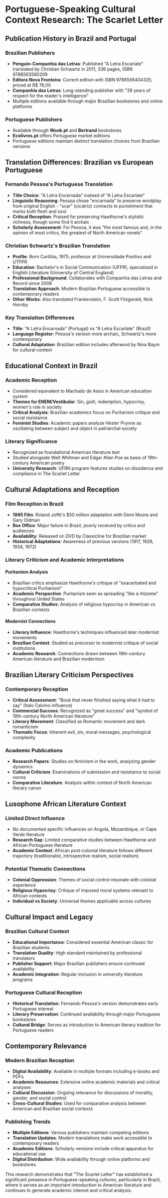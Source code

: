 # Portuguese-Speaking Cultural Context Research: The Scarlet Letter

## Publication History in Brazil and Portugal

### Brazilian Publishers
- **Penguin-Companhia das Letras**: Published "A Letra Escarlate" translated by Christian Schwartz in 2011, 336 pages, ISBN 9788563560209
- **Editora Nova Fronteira**: Current edition with ISBN 9786556404325, priced at R$ 76,00
- **Companhia das Letras**: Long-standing publisher with "39 years of respect for the reader's intelligence"
- Multiple editions available through major Brazilian bookstores and online platforms

### Portuguese Publishers
- Available through **Wook.pt** and **Bertrand** bookstores
- **Ecolivros.pt** offers Portuguese market editions
- Portuguese editions maintain distinct translation choices from Brazilian versions

## Translation Differences: Brazilian vs European Portuguese

### Fernando Pessoa's Portuguese Translation
- **Title Choice**: "A Letra Encarnada" instead of "A Letra Escarlate"
- **Linguistic Reasoning**: Pessoa chose "encarnada" to preserve wordplay from original English - "scar" (cicatriz) connects to punishment that marks both flesh and soul
- **Critical Reception**: Praised for preserving Hawthorne's stylistic richness, though some find it archaic
- **Scholarly Assessment**: For Pessoa, it was "the most famous and, in the opinion of most critics, the greatest of North American novels"

### Christian Schwartz's Brazilian Translation
- **Profile**: Born Curitiba, 1975; professor at Universidade Positivo and UTFPR
- **Education**: Bachelor's in Social Communication (UFPR), specialized in English Literature (University of Central England)
- **Professional Background**: Collaborates with Companhia das Letras and Record since 2008
- **Translation Approach**: Modern Brazilian Portuguese accessible to contemporary readers
- **Other Works**: Also translated Frankenstein, F. Scott Fitzgerald, Nick Hornby

### Key Translation Differences
- **Title**: "A Letra Encarnada" (Portugal) vs "A Letra Escarlate" (Brazil)
- **Language Register**: Pessoa's version more archaic, Schwartz's more contemporary
- **Cultural Adaptation**: Brazilian edition includes afterword by Nina Baym for cultural context

## Educational Context in Brazil

### Academic Reception
- Considered equivalent to Machado de Assis in American education system
- **Themes for ENEM/Vestibular**: Sin, guilt, redemption, hypocrisy, women's role in society
- **Critical Analysis**: Brazilian academics focus on Puritanism critique and social resistance
- **Feminist Studies**: Academic papers analyze Hester Prynne as oscillating between subject and object in patriarchal society

### Literary Significance
- Recognized as foundational American literature text
- Studied alongside Walt Whitman and Edgar Allan Poe as basis of 19th-century American poetry
- **University Research**: UFRN program features studies on dissidence and compliance in The Scarlet Letter

## Cultural Adaptations and Reception

### Film Reception in Brazil
- **1995 Film**: Roland Joffé's $50 million adaptation with Demi Moore and Gary Oldman
- **Box Office**: Major failure in Brazil, poorly received by critics and audiences
- **Availability**: Released on DVD by Classicline for Brazilian market
- **Historical Adaptations**: Awareness of previous versions (1917, 1926, 1934, 1972)

### Literary Criticism and Academic Interpretations

#### Puritanism Analysis
- Brazilian critics emphasize Hawthorne's critique of "exacerbated and hypocritical Puritanism"
- **Academic Perspective**: Puritanism seen as spreading "like a rhizome" throughout United States
- **Comparative Studies**: Analysis of religious hypocrisy in American vs Brazilian contexts

#### Modernist Connections
- **Literary Influence**: Hawthorne's techniques influenced later modernist movements
- **Brazilian Context**: Studied as precursor to modernist critique of social institutions
- **Academic Research**: Connections drawn between 19th-century American literature and Brazilian modernism

## Brazilian Literary Criticism Perspectives

### Contemporary Reception
- **Critical Assessment**: "Book that never finished saying what it had to say" (Italo Calvino influence)
- **Commercial Success**: Recognized as "great success" and "symbol of 19th-century North American literature"
- **Literary Movement**: Classified as Romantic movement and dark romanticism
- **Thematic Focus**: Inherent evil, sin, moral messages, psychological complexity

### Academic Publications
- **Research Papers**: Studies on feminism in the work, analyzing gender dynamics
- **Cultural Criticism**: Examinations of submission and resistance to social norms
- **Comparative Literature**: Analysis within context of North American literary canon

## Lusophone African Literature Context

### Limited Direct Influence
- No documented specific influences on Angola, Mozambique, or Cape Verde literature
- **Research Gap**: Limited comparative studies between Hawthorne and African Portuguese literature
- **Academic Context**: African post-colonial literature follows different trajectory (traditionalist, introspective realism, social realism)

### Potential Thematic Connections
- **Colonial Oppression**: Themes of social control resonate with colonial experience
- **Religious Hypocrisy**: Critique of imposed moral systems relevant to African contexts
- **Individual vs Society**: Universal themes applicable across cultures

## Cultural Impact and Legacy

### Brazilian Cultural Context
- **Educational Importance**: Considered essential American classic for Brazilian students
- **Translation Quality**: High standard maintained by professional translators
- **Publisher Support**: Major Brazilian publishers ensure continued availability
- **Academic Integration**: Regular inclusion in university literature programs

### Portuguese Cultural Reception
- **Historical Translation**: Fernando Pessoa's version demonstrates early Portuguese interest
- **Literary Preservation**: Continued availability through major Portuguese bookstores
- **Cultural Bridge**: Serves as introduction to American literary tradition for Portuguese readers

## Contemporary Relevance

### Modern Brazilian Reception
- **Digital Availability**: Available in multiple formats including e-books and PDFs
- **Academic Resources**: Extensive online academic materials and critical analyses
- **Cultural Discussion**: Ongoing relevance for discussions of morality, gender, and social control
- **Cross-Cultural Studies**: Used for comparative analysis between American and Brazilian social contexts

### Publishing Trends
- **Multiple Editions**: Various publishers maintain competing editions
- **Translation Updates**: Modern translations make work accessible to contemporary readers
- **Academic Editions**: Scholarly versions include critical apparatus for educational use
- **Digital Distribution**: Wide availability through online platforms and bookstores

This research demonstrates that "The Scarlet Letter" has established a significant presence in Portuguese-speaking cultures, particularly in Brazil, where it serves as an important introduction to American literature and continues to generate academic interest and critical analysis.
